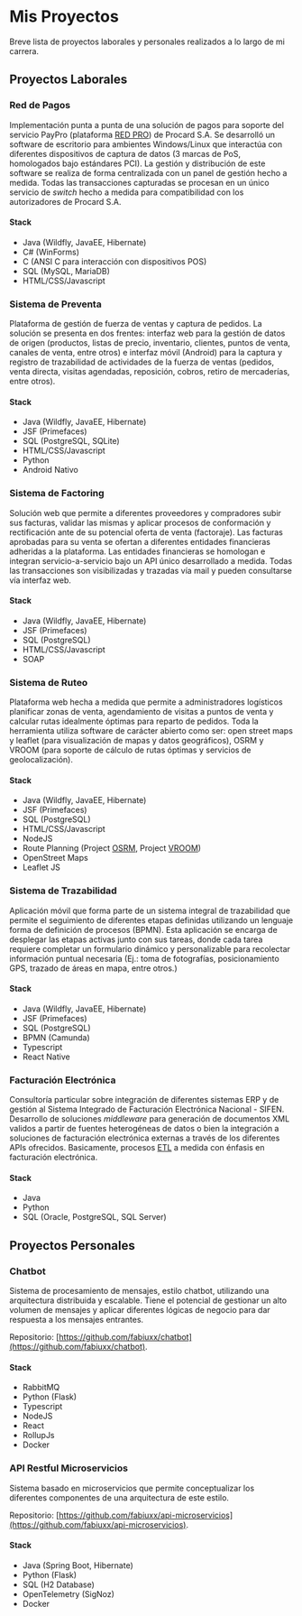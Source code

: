 # Mis Proyectos

Breve lista de proyectos laborales y personales realizados a lo largo de mi carrera.

## Proyectos Laborales

### Red de Pagos
Implementación punta a punta de una solución de pagos para soporte del servicio PayPro (plataforma [RED PRO](https://www.procard.com.py/procard_institucional/redpro/)) de Procard S.A. Se desarrolló un software de escritorio para ambientes Windows/Linux que interactúa con diferentes dispositivos de captura de datos (3 marcas de PoS, homologados bajo estándares PCI). La gestión y distribución de este software se realiza de forma centralizada con un panel de gestión hecho a medida. Todas las transacciones capturadas se procesan en un único servicio de *switch* hecho a medida para compatibilidad con los autorizadores de Procard S.A.

#### Stack
- Java (Wildfly, JavaEE, Hibernate)
- C# (WinForms)
- C (ANSI C para interacción con dispositivos POS)
- SQL (MySQL, MariaDB)
- HTML/CSS/Javascript

### Sistema de Preventa
Plataforma de gestión de fuerza de ventas y captura de pedidos. La solución se presenta en dos frentes: interfaz web para la gestión de datos de origen (productos, listas de precio, inventario, clientes, puntos de venta, canales de venta, entre otros) e interfaz móvil (Android) para la captura y registro de trazabilidad de actividades de la fuerza de ventas (pedidos, venta directa, visitas agendadas, reposición, cobros, retiro de mercaderías, entre otros).

#### Stack
- Java (Wildfly, JavaEE, Hibernate)
- JSF (Primefaces)
- SQL (PostgreSQL, SQLite)
- HTML/CSS/Javascript
- Python
- Android Nativo

### Sistema de Factoring
Solución web que permite a diferentes proveedores y compradores subir sus facturas, validar las mismas y aplicar procesos de conformación y rectificación ante de su potencial oferta de venta (factoraje). Las facturas aprobadas para su venta se ofertan a diferentes entidades financieras adheridas a la plataforma. Las entidades financieras se homologan e integran servicio-a-servicio bajo un API único desarrollado a medida. Todas las transacciones son visibilizadas y trazadas vía mail y pueden consultarse vía interfaz web.

#### Stack
- Java (Wildfly, JavaEE, Hibernate)
- JSF (Primefaces)
- SQL (PostgreSQL)
- HTML/CSS/Javascript
- SOAP

### Sistema de Ruteo
Plataforma web hecha a medida que permite a administradores logísticos planificar zonas de venta, agendamiento de visitas a puntos de venta y calcular rutas idealmente óptimas para reparto de pedidos. Toda la herramienta utiliza software de carácter abierto como ser: open street maps y leaflet (para visualización de mapas y datos geográficos), OSRM y VROOM (para soporte de cálculo de rutas óptimas y servicios de geolocalización).

#### Stack
- Java (Wildfly, JavaEE, Hibernate)
- JSF (Primefaces)
- SQL (PostgreSQL)
- HTML/CSS/Javascript
- NodeJS
- Route Planning (Project [OSRM](https://project-osrm.org/), Project [VROOM](https://github.com/VROOM-Project/vroom))
- OpenStreet Maps
- Leaflet JS

### Sistema de Trazabilidad
Aplicación móvil que forma parte de un sistema integral de trazabilidad que permite el seguimiento de diferentes etapas definidas utilizando un lenguaje forma de definición de procesos (BPMN). Esta aplicación se encarga de desplegar las etapas activas junto con sus tareas, donde cada tarea requiere completar un formulario dinámico y personalizable para recolectar información puntual necesaria (Ej.: toma de fotografías, posicionamiento GPS, trazado de áreas en mapa, entre otros.)

#### Stack
- Java (Wildfly, JavaEE, Hibernate)
- JSF (Primefaces)
- SQL (PostgreSQL)
- BPMN (Camunda)
- Typescript
- React Native

### Facturación Electrónica
Consultoría particular sobre integración de diferentes sistemas ERP y de gestión al Sistema Integrado de Facturación Electrónica Nacional - SIFEN. Desarrollo de soluciones *middleware* para generación de documentos XML validos a partir de fuentes heterogéneas de datos o bien la integración a soluciones de facturación electrónica externas a través de los diferentes APIs ofrecidos. Basicamente, procesos [ETL](https://es.wikipedia.org/wiki/Extract,_transform_and_load) a medida con énfasis en facturación electrónica.

#### Stack
- Java
- Python
- SQL (Oracle, PostgreSQL, SQL Server)

## Proyectos Personales

### Chatbot
Sistema de procesamiento de mensajes, estilo chatbot, utilizando una arquitectura distribuida y escalable. Tiene el potencial de gestionar un alto volumen de mensajes y aplicar diferentes lógicas de negocio para dar respuesta a los mensajes entrantes.

Repositorio: [https://github.com/fabiuxx/chatbot](https://github.com/fabiuxx/chatbot).

#### Stack
- RabbitMQ
- Python (Flask)
- Typescript
- NodeJS
- React
- RollupJs
- Docker

### API Restful Microservicios
Sistema basado en microservicios que permite conceptualizar los diferentes componentes de una arquitectura de este estilo.

Repositorio: [https://github.com/fabiuxx/api-microservicios](https://github.com/fabiuxx/api-microservicios).

#### Stack
- Java (Spring Boot, Hibernate)
- Python (Flask)
- SQL (H2 Database)
- OpenTelemetry (SigNoz)
- Docker